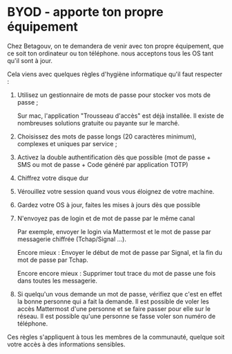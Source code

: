 # BYOD - apporte ton propre équipement

Chez Betagouv, on te demandera de venir avec ton propre équipement, que ce soit ton ordinateur ou ton téléphone. nous acceptons tous les OS tant qu'il sont à jour.

Cela viens avec quelques règles d'hygiène informatique qu'il faut respecter : 

1. Utilisez un gestionnaire de mots de passe pour stocker vos mots de passe ; 

   Sur mac, l'application "Trousseau d'accès" est déjà installée. Il existe de nombreuses solutions gratuite ou payante sur le marché.

2. Choisissez des mots de passe longs \(20 caractères minimum\), complexes et uniques par service ;
3. Activez la double authentification dès que possible \(mot de passe + SMS ou mot de passe + Code généré par application TOTP\)
4. Chiffrez votre disque dur
5. Vérouillez votre session quand vous vous éloignez de votre machine.
6. Gardez votre OS à jour, faites les mises à jours dès que possible
7. N'envoyez pas de login et de mot de passe par le même canal

   Par exemple, envoyer le login via Mattermost et le mot de passe par messagerie chiffrée \(Tchap/Signal ...\).

   Encore mieux : Envoyer le début de mot de passe par Signal, et la fin du mot de passe par Tchap.

   Encore encore mieux : Supprimer tout trace du mot de passe une fois dans toutes les messagerie.

8. Si quelqu'un vous demande un mot de passe, vérifiez que c'est en effet la bonne personne qui a fait la demande. Il est possible de voler les accès Mattermost d'une personne et se faire passer pour elle sur le réseau. Il est possible qu'une personne se fasse voler son numéro de téléphone.

Ces règles s'appliquent à tous les membres de la communauté, quelque soit votre accès à des informations sensibles.



